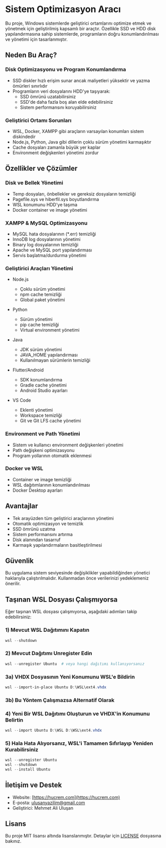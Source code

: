 # Sistem Optimizasyon Aracı

Bu proje, Windows sistemlerde geliştirici ortamlarını optimize etmek ve yönetmek için geliştirilmiş kapsamlı bir araçtır. Özellikle SSD ve HDD disk yapılandırmasına sahip sistemlerde, programların doğru konumlandırılması ve yönetimi için tasarlanmıştır.

## Neden Bu Araç?

### Disk Optimizasyonu ve Program Konumlandırma
- SSD diskler hızlı erişim sunar ancak maliyetleri yüksektir ve yazma ömürleri sınırlıdır
- Programların veri dosyalarını HDD'ye taşıyarak:
  - SSD ömrünü uzatabilirsiniz
  - SSD'de daha fazla boş alan elde edebilirsiniz
  - Sistem performansını koruyabilirsiniz

### Geliştirici Ortamı Sorunları
- WSL, Docker, XAMPP gibi araçların varsayılan konumları sistem diskindedir
- Node.js, Python, Java gibi dillerin çoklu sürüm yönetimi karmaşıktır
- Cache dosyaları zamanla büyük yer kaplar
- Environment değişkenleri yönetimi zordur

## Özellikler ve Çözümler

### Disk ve Bellek Yönetimi
- Temp dosyaları, önbellekler ve gereksiz dosyaların temizliği
- Pagefile.sys ve hiberfil.sys boyutlandırma
- WSL konumunu HDD'ye taşıma
- Docker container ve image yönetimi

### XAMPP & MySQL Optimizasyonu
- MySQL hata dosyalarının (*.err) temizliği
- InnoDB log dosyalarının yönetimi
- Binary log dosyalarının temizliği
- Apache ve MySQL port yapılandırması
- Servis başlatma/durdurma yönetimi

### Geliştirici Araçları Yönetimi
- Node.js
  - Çoklu sürüm yönetimi
  - npm cache temizliği
  - Global paket yönetimi

- Python
  - Sürüm yönetimi
  - pip cache temizliği
  - Virtual environment yönetimi

- Java
  - JDK sürüm yönetimi
  - JAVA_HOME yapılandırması
  - Kullanılmayan sürümlerin temizliği

- Flutter/Android
  - SDK konumlandırma
  - Gradle cache yönetimi
  - Android Studio ayarları

- VS Code
  - Eklenti yönetimi
  - Workspace temizliği
  - Git ve Git LFS cache yönetimi

### Environment ve Path Yönetimi
- Sistem ve kullanıcı environment değişkenleri yönetimi
- Path değişkeni optimizasyonu
- Program yollarının otomatik eklenmesi

### Docker ve WSL
- Container ve image temizliği
- WSL dağıtımlarının konumlandırılması
- Docker Desktop ayarları

## Avantajlar

- Tek arayüzden tüm geliştirici araçlarının yönetimi
- Otomatik optimizasyon ve temizlik
- SSD ömrünü uzatma
- Sistem performansını artırma
- Disk alanından tasarruf
- Karmaşık yapılandırmaların basitleştirilmesi

## Güvenlik

Bu uygulama sistem seviyesinde değişiklikler yapabildiğinden yönetici haklarıyla çalıştırılmalıdır. Kullanmadan önce verilerinizi yedeklemeniz önerilir.

## Taşınan WSL Dosyası Çalışmıyorsa

Eğer taşınan WSL dosyası çalışmıyorsa, aşağıdaki adımları takip edebilirsiniz:

### 1) Mevcut WSL Dağıtımını Kapatın

```powershell
wsl --shutdown
```

### 2) Mevcut Dağıtımı Unregister Edin

```powershell
wsl --unregister Ubuntu  # veya hangi dağıtımı kullanıyorsanız
```

### 3a) VHDX Dosyasının Yeni Konumunu WSL'e Bildirin

```powershell
wsl --import-in-place Ubuntu D:\WSL\ext4.vhdx
```

### 3b) Bu Yöntem Çalışmazsa Alternatif Olarak

### 4) Yeni Bir WSL Dağıtımı Oluşturun ve VHDX'in Konumunu Belirtin

```powershell
wsl --import Ubuntu D:\WSL D:\WSL\ext4.vhdx
```

### 5) Hala Hata Alıyorsanız, WSL'i Tamamen Sıfırlayıp Yeniden Kurabilirsiniz

```powershell
wsl --unregister Ubuntu
wsl --shutdown
wsl --install Ubuntu
```

## İletişim ve Destek

- Website: [https://hucrem.com](https://hucrem.com)
- E-posta: ulusanyazilim@gmail.com
- Geliştirici: Mehmet Ali Uluşan

## Lisans

Bu proje MIT lisansı altında lisanslanmıştır. Detaylar için [LICENSE](LICENSE) dosyasına bakınız.


